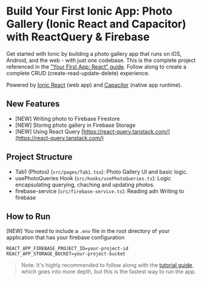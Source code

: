 # Build Your First Ionic App: Photo Gallery (Ionic React and Capacitor) with ReactQuery & Firebase

Get started with Ionic by building a photo gallery app that runs on iOS, Android, and the web - with just one codebase. This is the complete project referenced in the ["Your First App: React" guide](https://ionicframework.com/docs/react/your-first-app). Follow along to create a complete CRUD (create-read-update-delete) experience.

Powered by [Ionic React](https://ionicframework.com/docs/react) (web app) and [Capacitor](https://capacitor.ionicframework.com) (native app runtime).

## New Features
  * [NEW] Writing photo to Firebase Firestore
  * [NEW] Storing photo gallery in Firebase Storage
  * [NEW] Using React Query [https://react-query.tanstack.com/](https://react-query.tanstack.com/)

## Project Structure
* Tab1 (Photos) (`src/pages/Tab1.tsx`): Photo Gallery UI and basic logic.
* usePhotoQueries Hook (`src/hooks/usePhotoQueries.ts`): Logic encapsulating querying, chaching and updating photos.
* firebase-service  (`src/firebase-service.ts`): Reading adn Writing to firebase

## How to Run

[NEW] You need to include a `.env` file in the root directory of your application that has your firebase configuration
```
REACT_APP_FIREBASE_PROJECT_ID=your-project-id
REACT_APP_STORAGE_BUCKET=your-project-bucket
```

> Note: It's highly recommended to follow along with the [tutorial guide](https://ionicframework.com/docs/react/your-first-app), which goes into more depth, but this is the fastest way to run the app. 



